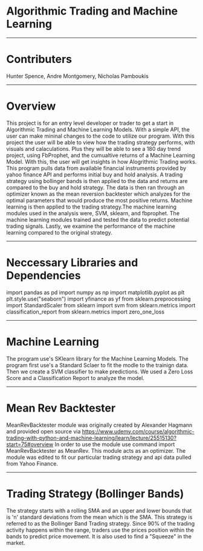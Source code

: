 # Algorithmic Trading and Machine Learning  

_________________________________
# Contributers
Hunter Spence, Andre Montgomery, Nicholas Pamboukis

_________________________________
# Overview
This project is for an entry level developer or trader to get a start in Algorithmic Trading and Machine Learning Models. With a simple API, the user can make mininal changes to the code to utilize our program. With this project the user will be able to view how the trading strategy performs, with visuals and calaculations. Plus they will be able to see a 180 day trend project, using FbProphet, and the cumualtive returns of a Machine Learning Model. With this, the user will get insights in how Alogrithmic Trading works.
This program pulls data from available financial instruments provided by yahoo finance API and performs initial buy and hold analysis. A trading strategy using bollinger bands is then applied to the data and returns are compared to the buy and hold strategy. The data is then ran through an optimizer known as the mean reversion backtester which analyzes for the optimal parameters that would produce the most positive returns. Machine learning is then applied to the trading strategy.The machine learning modules used in the analysis were, SVM, sklearn, and fbprophet. The machine learning modules trained and tested the data to predict potential trading signals. Lastly, we examine the performance of the machine learning compared to the original strategy. 

_________________________________
# Neccessary Libraries and Dependencies
import pandas as pd
import numpy as np
import matplotlib.pyplot as plt
plt.style.use("seaborn")
import yfinance as yf
from sklearn.preprocessing import StandardScaler
from sklearn import svm
from sklearn.metrics import classification_report
from sklearn.metrics import zero_one_loss

_________________________________
# Machine Learning
The program use's SKlearn library for the Machine Learning Models. The program first use's a Standard Sclaer to fit the modle to the trainign data. Then we create a SVM classifier to make predictions. We used a Zero Loss Score and a Classification Report to analyze the model. 

_________________________________
# Mean Rev Backtester
MeanRevBacktester module was originally created by Alexander Hagmann and provided open source via https://www.udemy.com/course/algorithmic-trading-with-python-and-machine-learning/learn/lecture/25515130?start=75#overview 
In order to use the module use command import MeanRevBacktester as MeanRev. This module acts as an optimizer.
The module was edited to fit our particular trading strategy and api data pulled from Yahoo Finance. 

_________________________________
# Trading Strategy (Bollinger Bands)
The strategy starts with a rolling SMA and an upper and lower bounds that is 'n' standard deviations from the mean which is the SMA. This strategy is referred to as the Bollinger Band Trading strategy. Since 90% of the trading activity happens within the range, traders use the prices position within the bands to predict price movement. It is also used to find a "Squeeze" in the market. 

